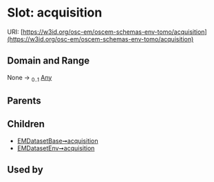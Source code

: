 
# Slot: acquisition



URI: [https://w3id.org/osc-em/oscem-schemas-env-tomo/acquisition](https://w3id.org/osc-em/oscem-schemas-env-tomo/acquisition)


## Domain and Range

None &#8594;  <sub>0..1</sub> [Any](Any.md)

## Parents


## Children

 *  [EMDatasetBase➞acquisition](EMDatasetBase_acquisition.md)
 *  [EMDatasetEnv➞acquisition](EMDatasetEnv_acquisition.md)

## Used by

